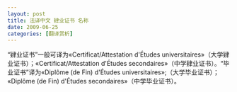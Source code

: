 ```yaml
---
layout: post
title: 法译中文 肄业证书 名称
date: 2009-06-25
categories: [翻译赏析]  
---
```


“肄业证书”一般可译为«Certificat/Attestation d'Études universitaires»（大学肄业证书）；«Certificat/Attestation d'Études secondaires»（中学肄业证书）。“毕业证书”译为«Diplôme (de Fin) d'Études universitaires»;（大学毕业证书）； «Diplôme (de Fin) d'Études secondaires»（中学毕业证书）。
